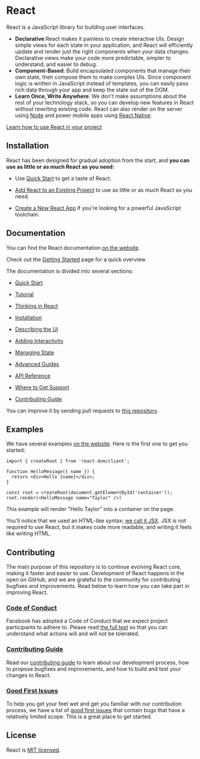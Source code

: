 # React
React is a JavaScript library for building user interfaces.
* **Declarative**:React makes it painless to create interactive UIs. Design simple views for each state in your application, and React will efficiently update and render just the right components when your data changes. Declarative views make your code more predictable, simpler to understand, and easier to debug.
* **Component-Based**: Build encapsulated components that manage their own state, then compose them to make complex UIs. Since component logic is written in JavaScript instead of templates, you can easily pass rich data through your app and keep the state out of the DOM.
* **Learn Once, Write Anywhere**: We don't make assumptions about the rest of your technology stack, so you can develop new features in React without rewriting existing code. React can also render on the server using [Node](https://nodejs.org/en) and power mobile apps using [React Native](https://reactnative.dev/).

[Learn how to use React in your project](https://react.dev/learn)
## Installation
React has been designed for gradual adoption from the start, and **you can use as little or as much React as you need:**

* Use [Quick Start](https://react.dev/learn) to get a taste of React.

* [Add React to an Existing Project](https://react.dev/learn/add-react-to-an-existing-project) to use as little or as much React as you need.

* [Create a New React App](https://react.dev/learn/start-a-new-react-project) if you're looking for a powerful JavaScript toolchain.

## Documentation
You can find the React documentation [on the website](https://react.dev/).

Check out the [Getting Started](https://react.dev/learn) page for a quick overview.

The documentation is divided into several sections:
* [Quick Start](https://react.dev/learn)

* [Tutorial](https://react.dev/learn/tutorial-tic-tac-toe)

* [Thinking in React](https://react.dev/learn/thinking-in-react)

* [Installation](https://react.dev/learn/installation)

* [Describing the UI](https://react.dev/learn/describing-the-ui)

* [Adding Interactivity](https://react.dev/learn/adding-interactivity)

* [Managing State](https://react.dev/learn/managing-state)

* [Advanced Guides](https://react.dev/learn/escape-hatches)

* [API Reference](https://react.dev/reference/react)

* [Where to Get Support](https://react.dev/community)

* [Contributing Guide](https://legacy.reactjs.org/docs/how-to-contribute.html)

You can improve it by sending pull requests to [this repository](https://github.com/reactjs/react.dev).
## Examples
We have several examples [on the website](https://react.dev/). Here is the first one to get you started:
```
import { createRoot } from 'react-dom/client';

function HelloMessage({ name }) {
  return <div>Hello {name}</div>;
}

const root = createRoot(document.getElementById('container'));
root.render(<HelloMessage name="Taylor" />)
```
This example will render "Hello Taylor" into a container on the page.

You'll notice that we used an HTML-like syntax; [we call it JSX](https://react.dev/learn#writing-markup-with-jsx). JSX is not required to use React, but it makes code more readable, and writing it feels like writing HTML.
## Contributing
The main purpose of this repository is to continue evolving React core, making it faster and easier to use. Development of React happens in the open on GitHub, and we are grateful to the community for contributing bugfixes and improvements. Read below to learn how you can take part in improving React.

### [Code of Conduct](https://code.fb.com/codeofconduct)
Facebook has adopted a Code of Conduct that we expect project participants to adhere to. Please read [the full text](https://code.fb.com/codeofconduct) so that you can understand what actions will and will not be tolerated.

### [Contributing Guide](https://legacy.reactjs.org/docs/how-to-contribute.html)
Read our [contributing guide](https://legacy.reactjs.org/docs/how-to-contribute.html) to learn about our development process, how to propose bugfixes and improvements, and how to build and test your changes to React.

### [Good First Issues](https://github.com/facebook/react/labels/good%20first%20issue)
To help you get your feet wet and get you familiar with our contribution process, we have a list of [good first issues](https://github.com/facebook/react/labels/good%20first%20issue) that contain bugs that have a relatively limited scope. This is a great place to get started.

## License
React is [MIT licensed](https://github.com/facebook/react/blob/main/LICENSE).
